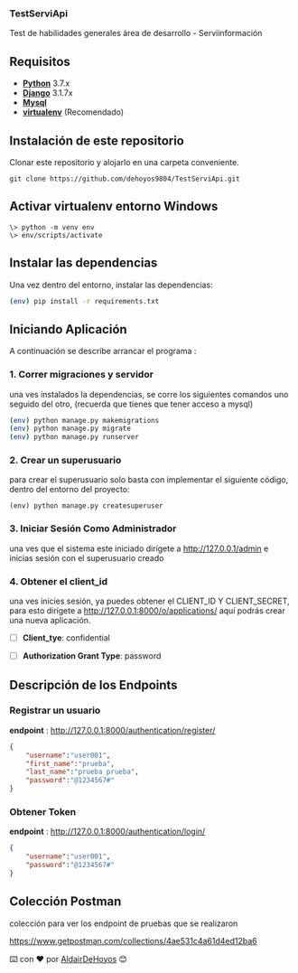 

### TestServiApi

Test de habilidades generales área de desarrollo - Serviinformación

## Requisitos

- [**Python**](https://www.python.org/downloads/) 3.7.x
- [**Django**](https://www.python.org/downloads/) 3.1.7x
- [**Mysql**](https://www.mysql.com/downloads/) 
- [**virtualenv**](https://virtualenv.pypa.io/en/stable/) (Recomendado)

## Instalación de este repositorio

Clonar este repositorio y alojarlo en una carpeta conveniente.

```shell
git clone https://github.com/dehoyos9804/TestServiApi.git
```

## Activar virtualenv entorno Windows

```shell
\> python -m venv env
\> env/scripts/activate
```

## Instalar las dependencias

Una vez dentro del entorno, instalar las dependencias:

```sh
(env) pip install -r requirements.txt
```

## Iniciando Aplicación

A continuación se describe arrancar el programa :

### 1. Correr migraciones y servidor

una ves instalados la dependencias, se corre los siguientes comandos uno seguido del otro, (recuerda que tienes que tener acceso a mysql)

```sh
(env) python manage.py makemigrations
(env) python manage.py migrate
(env) python manage.py runserver
```

### 2. Crear un superusuario

para crear el superusuario solo basta con implementar el siguiente código, dentro del entorno del proyecto:

```shell
(env) python manage.py createsuperuser
```

### 3. Iniciar Sesión Como Administrador

una ves que el sistema este iniciado dirígete a http://127.0.0.1/admin e inicias sesión con el superusuario creado

### 4. Obtener el client_id

una ves inicies sesión, ya puedes obtener el CLIENT_ID Y CLIENT_SECRET, para esto dirígete a http://127.0.0.1:8000/o/applications/  aquí podrás crear una nueva aplicación.

- [ ] **Client_tye**: confidential
- [ ] **Authorization Grant Type**: password 



## Descripción de los Endpoints

### Registrar un usuario

**endpoint** : http://127.0.0.1:8000/authentication/register/

```json
{
    "username":"user001",
    "first_name":"prueba",
    "last_name":"prueba prueba",
    "password":"@1234567#"
}
```

### Obtener Token

**endpoint** : http://127.0.0.1:8000/authentication/login/

```json
{
    "username":"user001",
    "password":"@1234567#"
}
```

## Colección Postman

colección para ver los endpoint de pruebas que se realizaron

https://www.getpostman.com/collections/4ae531c4a61d4ed12ba6



⌨️ con ❤️ por [AldairDeHoyos](https://github.com/dehoyos9804) 😊

